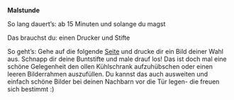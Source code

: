 **Malstunde**

So lang dauert’s: ab 15 Minuten und solange du magst

Das brauchst du: einen Drucker und Stifte

So geht’s: Gehe auf die folgende [Seite](https://www.illustratoren-gegen-corona.de/) und drucke dir ein Bild deiner Wahl aus. Schnapp dir deine Buntstifte und male drauf los! Das ist doch mal eine schöne Gelegenheit den ollen Kühlschrank aufzuhübschen oder einen leeren Bilderrahmen auszufüllen. Du kannst das auch ausweiten und einfach schöne Bilder bei deinen Nachbarn vor die Tür legen- die freuen sich bestimmt :) 
